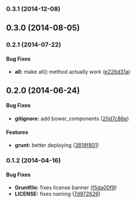 <a name="0.3.1"></a>
### 0.3.1 (2014-12-08)


<a name="0.3.0"></a>
## 0.3.0 (2014-08-05)


<a name="0.2.1"></a>
### 0.2.1 (2014-07-22)


#### Bug Fixes

* **all:** make all() method actually work ([e226d31a](https://github.com/sofa/sofa-q-service/commit/e226d31a91b507e70d39c7be766dc9eb51d90eb3))


<a name="0.2.0"></a>
## 0.2.0 (2014-06-24)


#### Bug Fixes

* **gitignore:** add bower_components ([20d7c86e](https://github.com/sofa/sofa-q-service/commit/20d7c86e0b298594d698de90e127028352933537))


#### Features

* **grunt:** better deploying ([3818f801](https://github.com/sofa/sofa-q-service/commit/3818f80132913ab6c1572daace58d0fd1433fcdd))


<a name="0.1.2"></a>
### 0.1.2 (2014-04-16)


#### Bug Fixes

* **Gruntfile:** fixes license banner ([f5da00f9](https://github.com/sofa/sofa-q-service/commit/f5da00f95ff665cac6a3b636308865e554ed50f7))
* **LICENSE:** fixes naming ([7d972626](https://github.com/sofa/sofa-q-service/commit/7d9726268c621714d86ec42dbe6f1870066bf07e))

